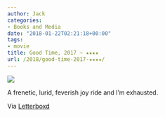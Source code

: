 ```yaml
---
author: Jack
categories:
- Books and Media
date: "2018-01-22T02:21:18+00:00"
tags:
- movie
title: Good Time, 2017 – ★★★★
url: /2018/good-time-2017-★★★★/
---
```

![][1]

A frenetic, lurid, feverish joy ride and I&#8217;m exhausted.

Via [Letterboxd][2]

 [1]: https://a.ltrbxd.com/resized/film-poster/3/6/2/3/6/2/362362-good-time-0-150-0-225-crop.jpg?k=7346dc8872
 [2]: https://letterboxd.com/jackbaty/film/good-time/